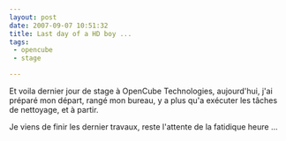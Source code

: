 ```yaml
---
layout: post
date: 2007-09-07 10:51:32
title: Last day of a HD boy ...
tags:
 - opencube
 - stage

---
```


Et voila dernier jour de stage à OpenCube Technologies, aujourd'hui, j'ai préparé mon départ, rangé mon bureau, y a plus qu'a exécuter les tâches de nettoyage, et à partir.

Je viens de finir les dernier travaux, reste l'attente de la fatidique heure ...
